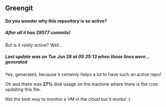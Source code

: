 ## Greengit

#### Do you wonder why this repository is so active?

##### After all it has 29577 commits!

But is it *really* active? Well...

##### Last update was on Tue Jun 28 at 05:25:13 when those lines were... generated

Yes, generated, because it certainly helps a lot to have such an active repo!

Oh and there was **27%** disk usage on the machine
where there is the cron updating this file.

Not the best way to monitor a VM in the cloud but it works! :)
